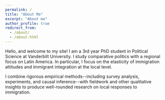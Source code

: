 ```yaml
---
permalink: /
title: "About Me"
excerpt: "About me"
author_profile: true
redirect_from: 
  - /about/
  - /about.html
---
```


Hello, and welcome to my site! I am a 3rd year PhD student in Political Science at Vanderbilt University. I study comparative politics with a regional focus on Latin America. In particular, I focus on the elasticity of immigration attitudes and immigrant integration at the local level.

I combine rigorous empirical methods--including survey analysis, experiments, and causal inference--with fieldwork and other qualitative insights to produce well-rounded research on local responses to immigration. 


